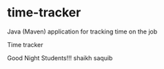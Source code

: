# time-tracker
Java (Maven) application for tracking time on the job

Time tracker

Good Night Students!!!
shaikh saquib
